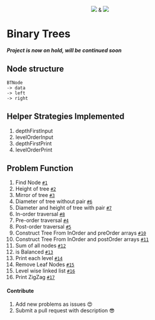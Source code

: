 <p align="center">
  <img src="https://avatars2.githubusercontent.com/u/15812317?s=50&v=4">
  &
  <img src="https://avatars0.githubusercontent.com/u/14764069?s=50&v=4">
</p>

# Binary Trees
***Project is now on hold, will be continued soon***
## **Node structure**
```
BTNode 
-> data
-> left
-> right
```

## **Helper Strategies Implemented**
1. depthFirstInput
2. levelOrderInput
3. depthFirstPrint
4. levelOrderPrint

## **Problem Function**
1. Find Node [`#1`](https://github.com/rishabh3112/binary-trees/issues/1)
2. Height of tree [`#2`](https://github.com/rishabh3112/binary-trees/issues/2)
3. Mirror of tree [`#3`](https://github.com/rishabh3112/binary-trees/issues/3)
4. Diameter of tree without pair [`#6`](https://github.com/rishabh3112/binary-trees/issues/6)
5. Diameter and height of tree with pair [`#7`](https://github.com/rishabh3112/binary-trees/issues/7)
6. In-order traversal [`#8`](https://github.com/rishabh3112/binary-trees/issues/8)
7. Pre-order traversal [`#4`](https://github.com/rishabh3112/binary-trees/issues/4)
8. Post-order traversal [`#5`](https://github.com/rishabh3112/binary-trees/issues/5)
9. Construct Tree From InOrder and preOrder arrays [`#10`](https://github.com/rishabh3112/binary-trees/issues/10)
10. Construct Tree From InOrder and postOrder arrays [`#11`](https://github.com/rishabh3112/binary-trees/issues/11)
11. Sum of all nodes [`#12`](https://github.com/rishabh3112/binary-trees/issues/12)
12. is Balanced [`#13`](https://github.com/rishabh3112/binary-trees/issues/13)
13. Print each level [`#14`](https://github.com/rishabh3112/binary-trees/issues/14)
14. Remove Leaf Nodes [`#15`](https://github.com/rishabh3112/binary-trees/issues/15)
15. Level wise linked list [`#16`](https://github.com/rishabh3112/binary-trees/issues/16)
16. Print ZigZag [`#17`](https://github.com/rishabh3112/binary-trees/issues/17)
#### Contribute
1. Add new problems as issues 😍
2. Submit a pull request with description 😎
